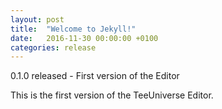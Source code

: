 ```yaml
---
layout: post
title:  "Welcome to Jekyll!"
date:   2016-11-30 00:00:00 +0100
categories: release
---
```


0.1.0 released - First version of the Editor

This is the first version of the TeeUniverse Editor.
